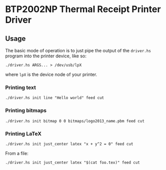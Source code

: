BTP2002NP Thermal Receipt Printer Driver
========================================

Usage
-----

The basic mode of operation is to just pipe the output of the `driver.hs`
program into the printer device, like so:

```
./driver.hs ARGS... > /dev/usb/lpX
```

where `lpX` is the device node of your printer.

### Printing text

```
./driver.hs init line "Hello world" feed cut
```


### Printing bitmaps

```
./driver.hs init bitmap 0 0 bitmaps/logo2013_name.pbm feed cut
```

### Printing LaTeX


```
./driver.hs init just_center latex "x + y^2 = 0" feed cut
```

From a file:

```
./driver.hs init just_center latex "$(cat foo.tex)" feed cut
```
